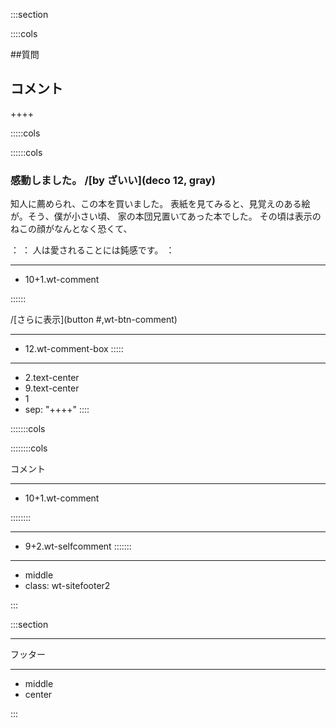 :::section

::::cols

##質問
## コメント

++++

:::::cols

::::::cols

### 感動しました。 /[by ざいい](deco 12, gray)

知人に薦められ、この本を買いました。
表紙を見てみると、見覚えのある絵が。そう、僕が小さい頃、
家の本団兄置いてあった本でした。
その頃は表示のねこの顔がなんとなく恐くて、

：
：
人は愛されることには鈍感です。
：

---

- 10+1.wt-comment

::::::

/[さらに表示](button #,wt-btn-comment)

---
- 12.wt-comment-box
:::::

---
- 2.text-center
- 9.text-center
- 1
- sep: "++++"
::::


:::::::cols

::::::::cols

コメント

---
- 10+1.wt-comment

::::::::

---
- 9+2.wt-selfcomment
:::::::



---
- middle
- class: wt-sitefooter2


:::


:::section


---

フッター

---
- middle
- center

:::
